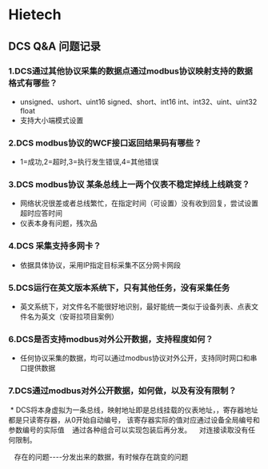 # Hietech
## DCS Q&A 问题记录

### 1.DCS通过其他协议采集的数据点通过modbus协议映射支持的数据格式有哪些？
  
  * unsigned、ushort、uint16  signed、short、int16  int、int32、uint、uint32  float
  * 支持大小端模式设置
  
  

### 2.DCS modbus协议的WCF接口返回结果码有哪些？
  
  * 1=成功,2=超时,3=执行发生错误,4=其他错误
   
### 3.DCS modbus协议 某条总线上一两个仪表不稳定掉线上线跳变？
  
  * 网络状况很差或者总线繁忙，在指定时间（可设置）没有收到回复，尝试设置超时应答时间
  * 仪表本身有问题，残次品
   
  
### 4.DCS 采集支持多网卡？
  
  * 依据具体协议，采用IP指定目标采集不区分网卡网段

### 5.DCS运行在英文版本系统下，只有其他任务，没有采集任务
  * 英文系统下，对文件名不能很好地识别，最好能统一类似于设备列表、点表文件名为英文（安哥拉项目案例）
   
  
### 6.DCS是否支持modbus对外公开数据，支持程度如何？
  * 任何协议采集的数据，均可以通过modbus协议对外公开，支持同时网口和串口提供数据
  
### 7.DCS通过modbus对外公开数据，如何做，以及有没有限制？
  * DCS将本身虚拟为一条总线，映射地址即是总线挂载的仪表地址，，寄存器地址都是只读寄存器，从0开始自动编号，
    该寄存器实际的值对应通过设备全局编号和参数编号的实际值
    通过各种组合可以实现包装后再分发。
    对连接读取没有任何限制。
    
    存在的问题----分发出来的数据，有时候存在跳变的问题
